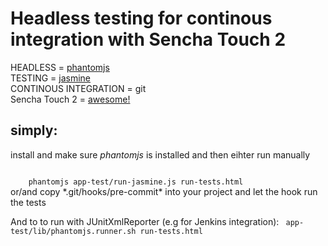 Headless testing for continous integration with Sencha Touch 2
========

HEADLESS = <a href="http://code.google.com/p/phantomjs/downloads/list">phantomjs</a><br>
TESTING = <a href="https://github.com/pivotal/jasmine/">jasmine</a><br>
CONTINOUS INTEGRATION = <a hfref="http://git-scm.com/">git</a><br>
Sencha Touch 2 = <a href="http://www.sencha.com/products/touch/">awesome!</a>

simply:
-------------

install and make sure *phantomjs* is installed and then eihter run manually

<code>
	phantomjs app-test/run-jasmine.js run-tests.html
</code>
or/and copy *.git/hooks/pre-commit* into your project and let the hook run the tests


And to to run with JUnitXmlReporter (e.g for Jenkins integration):
<code>
    app-test/lib/phantomjs.runner.sh run-tests.html
</code>